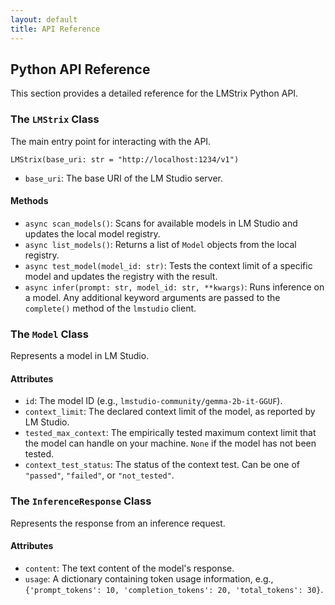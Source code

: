 ```yaml
---
layout: default
title: API Reference
---
```


## Python API Reference

This section provides a detailed reference for the LMStrix Python API.

### The `LMStrix` Class

The main entry point for interacting with the API.

`LMStrix(base_uri: str = "http://localhost:1234/v1")`

- `base_uri`: The base URI of the LM Studio server.

#### Methods

- `async scan_models()`: Scans for available models in LM Studio and updates the local model registry.
- `async list_models()`: Returns a list of `Model` objects from the local registry.
- `async test_model(model_id: str)`: Tests the context limit of a specific model and updates the registry with the result.
- `async infer(prompt: str, model_id: str, **kwargs)`: Runs inference on a model. Any additional keyword arguments are passed to the `complete()` method of the `lmstudio` client.

### The `Model` Class

Represents a model in LM Studio.

#### Attributes

- `id`: The model ID (e.g., `lmstudio-community/gemma-2b-it-GGUF`).
- `context_limit`: The declared context limit of the model, as reported by LM Studio.
- `tested_max_context`: The empirically tested maximum context limit that the model can handle on your machine. `None` if the model has not been tested.
- `context_test_status`: The status of the context test. Can be one of `"passed"`, `"failed"`, or `"not_tested"`.

### The `InferenceResponse` Class

Represents the response from an inference request.

#### Attributes

- `content`: The text content of the model's response.
- `usage`: A dictionary containing token usage information, e.g., `{'prompt_tokens': 10, 'completion_tokens': 20, 'total_tokens': 30}`.
